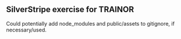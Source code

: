 ## SilverStripe exercise for TRAINOR

Could potentially add node_modules and public/assets to gitignore, if necessary/used.
